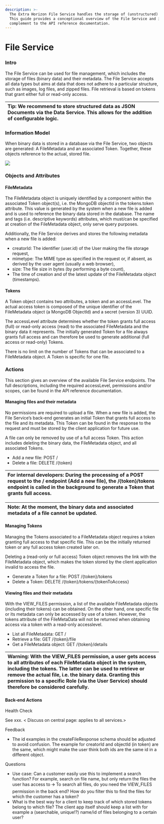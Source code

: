 ```yaml
---
description: >-
  The Extra Horizon File Service handles the storage of (unstructured) files.
  This guide provides a conceptional overview of the File Service and is a
  complement to the API reference documentation.
---
```


# File Service

### Intro

The File Service can be used for file management, which includes the storage of files \(binary data\) and their metadata. The File Service accepts all data types but aims at data that does not adhere to a particular structure, such as images, log files, and zipped files. File retrieval is based on tokens that grant either full or read-only access.

| Tip: We recommend to store structured data as JSON Documents via the Data Service. This allows for the addition of configurable logic.  |
| :--- |


### Information Model

When binary data is stored in a database via the File Service, two objects are generated: A FileMetadata and an associated Token. Together, these objects reference to the actual, stored file.

![](https://lh6.googleusercontent.com/57wSXraHgahKEsh29XM0jfoRPbuuk_UOSj88egLQLoBy6qhxLhAL_1EN99tm4IihtWaySnKDgCysCjTM5VphehfqBu313izxr_mXOL_JEZkmG5eQBT1pJnEyDfL5rkPyJZpT55I=s0)

### Objects and Attributes

#### FileMetadata

The FileMetadata object is uniquely identified by a component within the associated Token object\(s\), i.e. the MongoDB objectId in the tokens.token attribute. This value is generated by the system when a new file is added and is used to reference the binary data stored in the database. The name and tags \(i.e. descriptive keywords\) attributes, which must/can be specified at creation of the FileMetadata object, only serve query purposes. 

Additionally, the File Service derives and stores the following metadata when a new file is added: 

* creatorId: The identifier \(user.id\) of the User making the file storage request,
* mimetype: The MIME type as specified in the request or, if absent, as derived by the user agent \(usually a web browser\),
* size: The file size in bytes \(by performing a byte count\),  
* The time of creation and of the latest update of the FileMetadata object \(timestamps\).

#### Tokens

A Token object contains two attributes, a token and an accessLevel. The actual access token is composed of the unique identifier of the FileMetadata object \(a MongoDB ObjectId\) and a secret \(version 3\) UUID. 

The accessLevel attribute determines whether the token grants full access \(full\) or read-only access \(read\) to the associated FileMetadata and the binary data it represents. The initially generated Token for a file always grants full access and can therefore be used to generate additional \(full access or read-only\) Tokens. 

There is no limit on the number of Tokens that can be associated to a FileMetadata object. A Token is specific for one file. 

### Actions

This section gives an overview of the available File Service endpoints. The full descriptions, including the required accessLevel, permissions and/or scopes, can be found in the API reference documentation.

#### Managing files and their metadata

No permissions are required to upload a file. When a new file is added, the File Service’s back-end generates an initial Token that grants full access to the file and its metadata. This Token can be found in the response to the request and must be stored by the client application for future use.

A file can only be removed by use of a full access Token. This action includes deleting the binary data, the FileMetadata object, and all associated Tokens.

* Add a new file: POST / 
* Delete a file: DELETE /{token} 

| For internal developers: During the processing of a POST request to the / endpoint \(Add a new file\), the /{token}/tokens endpoint is called in the background to generate a Token that grants full access.  |
| :--- |


| Note: At the moment, the binary data and associated metadata of a file cannot be updated. |
| :--- |


#### Managing Tokens

Managing the Tokens associated to a FileMetadata object requires a token granting full access to that specific file. This can be the initially returned token or any full access token created later on.

Deleting a \(read-only or full access\) Token object removes the link with the FileMetadata object, which makes the token stored by the client application invalid to access the file. 

* Generate a Token for a file: POST /{token}/tokens
* Delete a Token: DELETE /{token}/tokens/{tokenToAccess}

#### Viewing files and their metadata

With the VIEW\_FILES permission, a list of the available FileMetadata objects \(including their tokens\) can be obtained. On the other hand, one specific file or its metadata can only be accessed by use of a token. However, the tokens attribute of the FileMetaData will not be returned when obtaining access via a token with a read-only accesslevel. 

* List all FileMetadata: GET /
* Retrieve a file: GET /{token}/file
* Get a FileMetadata object: GET /{token}/details

| Warning: With the VIEW\_FILES permission, a user gets access to all attributes of each FileMetadata object in the system, including the tokens. The latter can be used to retrieve or remove the actual file, i.e. the binary data. Granting this permission to a specific Role \(via the User Service\) should therefore be considered carefully. |
| :--- |


#### Back-end Actions

Health Check 

See xxx. &lt; Discuss on central page: applies to all services.&gt;  


Feedback

* The id examples in the createFileResponse schema should be adjusted to avoid confusion. The example for creatorId and objectId \(in token\) are the same, which might make the user think both ids are the same id in a different object. 

Questions

* Use case: Can a customer easily use this to implement a search function? For example, search on file name, but only return the files the user has access to 🡪 To search all files, do you need the VIEW\_FILES permission in the back end? How do you filter this to find the files for which the customer has a token?
* What is the best way for a client to keep track of which stored tokens belong to which file? The client app itself should keep a list with for example a \(searchable, unique!?\) name/id of files belonging to a certain user?

